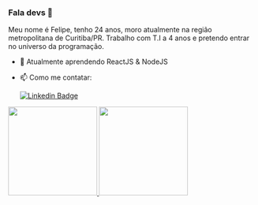 ### Fala devs 👋

Meu nome é Felipe, tenho 24 anos, moro atualmente na região metropolitana de Curitiba/PR. Trabalho com T.I a 4 anos e pretendo entrar no universo da programação.

- 🌱 Atualmente aprendendo ReactJS & NodeJS

- 📫 Como me contatar:

    [![Linkedin Badge](https://img.shields.io/badge/-Felipe%20Sander-blue?style=flat-square&logo=Linkedin&logoColor=white&link=https://www.linkedin.com/in/ferlipesander/)](https://www.linkedin.com/in/felipe-sander-panisson-641195161/)

<div>
  <a href="https://github.com/felipesanderp">
    <img height="180em" src="https://github-readme-stats.vercel.app/api?username=felipesanderp&show_icons=true&theme=dark&include_all_commits=true&count_private=true"/>
    <img height="180em" src="https://github-readme-stats.vercel.app/api/top-langs/?username=felipesanderp&layout=compact&langs_count=7&theme=dark"/>
  <a/>
</div>

<!-- ![Snake animation](https://github.com/felipesanderp/felipesanderp/blob/output/github-contribution-grid-snake.svg) -->

  
<!--
**felipesanderp/felipesanderp** is a ✨ _special_ ✨ repository because its `README.md` (this file) appears on your GitHub profile.

Here are some ideas to get you started:

- 🔭 I’m currently working on ...
- 🌱 I’m currently learning ...
- 👯 I’m looking to collaborate on ...
- 🤔 I’m looking for help with ...
- 💬 Ask me about ...
- 📫 How to reach me: ...
- 😄 Pronouns: ...
- ⚡ Fun fact: ...
-->
